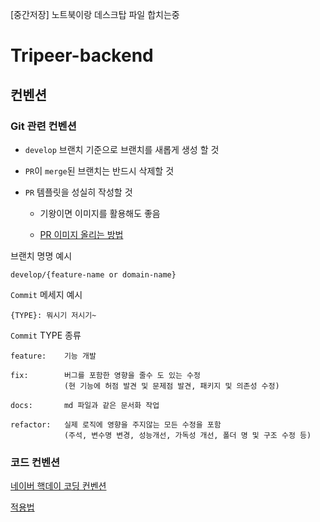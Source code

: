 [중간저장] 노트북이랑 데스크탑 파일 합치는중

# Tripeer-backend

## 컨벤션

### Git 관련 컨벤션

- `develop` 브랜치 기준으로 브랜치를 새롭게 생성 할 것

- `PR`이 `merge`된 브랜치는 반드시 삭제할 것

- `PR` 템플릿을 성실히 작성할 것

    - 기왕이면 이미지를 활용해도 좋음
    
    - [PR 이미지 올리는 방법](https://caileb.tistory.com/201)

브랜치 명명 예시

```
develop/{feature-name or domain-name}
```

`Commit` 메세지 예시

```
{TYPE}: 뭐시기 저시기~
```

`Commit` TYPE 종류
```
feature:    기능 개발

fix:        버그를 포함한 영향을 줄수 도 있는 수정 
            (현 기능에 허점 발견 및 문제점 발견, 패키지 및 의존성 수정)

docs:       md 파일과 같은 문서화 작업

refactor:   실제 로직에 영향을 주지않는 모든 수정을 포함 
            (주석, 변수명 변경, 성능개선, 가독성 개선, 폴더 명 및 구조 수정 등)
```

### 코드 컨벤션

[네이버 핵데이 코딩 컨벤션](https://naver.github.io/hackday-conventions-java/)

[적용법](https://bestinu.tistory.com/64)
